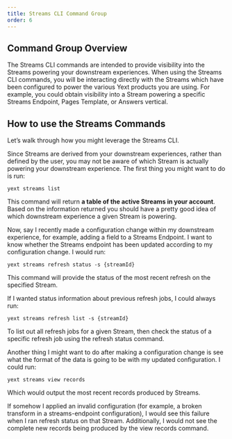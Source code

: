 ```yaml
---
title: Streams CLI Command Group
order: 6
---
```


## Command Group Overview

The Streams CLI commands are intended to provide visibility into the Streams powering your downstream experiences. When using the Streams CLI commands, you will be interacting directly with the Streams which have been configured to power the various Yext products you are using. For example, you could obtain visibility into a Stream powering a specific Streams Endpoint, Pages Template, or Answers vertical. 

## How to use the Streams Commands

Let’s walk through how you might leverage the Streams CLI.

Since Streams are derived from your downstream experiences, rather than defined by the user, you may not be aware of which Stream is actually powering your downstream experience. The first thing you might want to do is run:

```cli
yext streams list
```

This command will return **a table of the active Streams in your account**. Based on the information returned you should have a pretty good idea of which downstream experience a given Stream is powering. 

Now, say I recently made a configuration change within my downstream experience, for example, adding a field to a Streams Endpoint. I want to know whether the Streams endpoint has been updated according to my configuration change. I would run:

```cli
yext streams refresh status -s {streamId}
```

This command will provide the status of the most recent refresh on the specified Stream. 

If I wanted status information about previous refresh jobs, I could always run:

```cli
yext streams refresh list -s {streamId}
```

To list out all refresh jobs for a given Stream, then check the status of a specific refresh job using the refresh status command. 

Another thing I might want to do after making a configuration change is see what the format of the data is going to be with my updated configuration. I could run:

```cli
yext streams view records
```

Which would output the most recent records produced by Streams. 

If somehow I applied an invalid configuration (for example, a broken transform in a streams-endpoint configuration), I would see this failure when I ran refresh status on that Stream. Additionally, I would not see the complete new records being produced by the view records command. 

